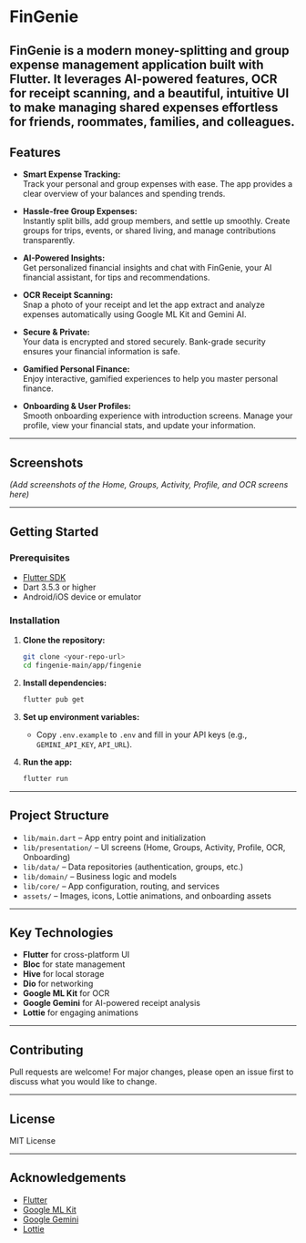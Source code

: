 # FinGenie

**FinGenie** is a modern money-splitting and group expense management application built with Flutter. It leverages AI-powered features, OCR for receipt scanning, and a beautiful, intuitive UI to make managing shared expenses effortless for friends, roommates, families, and colleagues.
---

## Features

- **Smart Expense Tracking:**  
  Track your personal and group expenses with ease. The app provides a clear overview of your balances and spending trends.

- **Hassle-free Group Expenses:**  
  Instantly split bills, add group members, and settle up smoothly. Create groups for trips, events, or shared living, and manage contributions transparently.

- **AI-Powered Insights:**  
  Get personalized financial insights and chat with FinGenie, your AI financial assistant, for tips and recommendations.

- **OCR Receipt Scanning:**  
  Snap a photo of your receipt and let the app extract and analyze expenses automatically using Google ML Kit and Gemini AI.

- **Secure & Private:**  
  Your data is encrypted and stored securely. Bank-grade security ensures your financial information is safe.

- **Gamified Personal Finance:**  
  Enjoy interactive, gamified experiences to help you master personal finance.

- **Onboarding & User Profiles:**  
  Smooth onboarding experience with introduction screens. Manage your profile, view your financial stats, and update your information.

---

## Screenshots

*(Add screenshots of the Home, Groups, Activity, Profile, and OCR screens here)*

---

## Getting Started

### Prerequisites

- [Flutter SDK](https://flutter.dev/docs/get-started/install)
- Dart 3.5.3 or higher
- Android/iOS device or emulator

### Installation

1. **Clone the repository:**
   ```bash
   git clone <your-repo-url>
   cd fingenie-main/app/fingenie
   ```

2. **Install dependencies:**
   ```bash
   flutter pub get
   ```

3. **Set up environment variables:**
   - Copy `.env.example` to `.env` and fill in your API keys (e.g., `GEMINI_API_KEY`, `API_URL`).

4. **Run the app:**
   ```bash
   flutter run
   ```

---

## Project Structure

- `lib/main.dart` – App entry point and initialization
- `lib/presentation/` – UI screens (Home, Groups, Activity, Profile, OCR, Onboarding)
- `lib/data/` – Data repositories (authentication, groups, etc.)
- `lib/domain/` – Business logic and models
- `lib/core/` – App configuration, routing, and services
- `assets/` – Images, icons, Lottie animations, and onboarding assets

---

## Key Technologies

- **Flutter** for cross-platform UI
- **Bloc** for state management
- **Hive** for local storage
- **Dio** for networking
- **Google ML Kit** for OCR
- **Google Gemini** for AI-powered receipt analysis
- **Lottie** for engaging animations

---

## Contributing

Pull requests are welcome! For major changes, please open an issue first to discuss what you would like to change.

---

## License

MIT License

---

## Acknowledgements

- [Flutter](https://flutter.dev/)
- [Google ML Kit](https://developers.google.com/ml-kit)
- [Google Gemini](https://ai.google.dev/gemini-api/docs)
- [Lottie](https://lottiefiles.com/)
